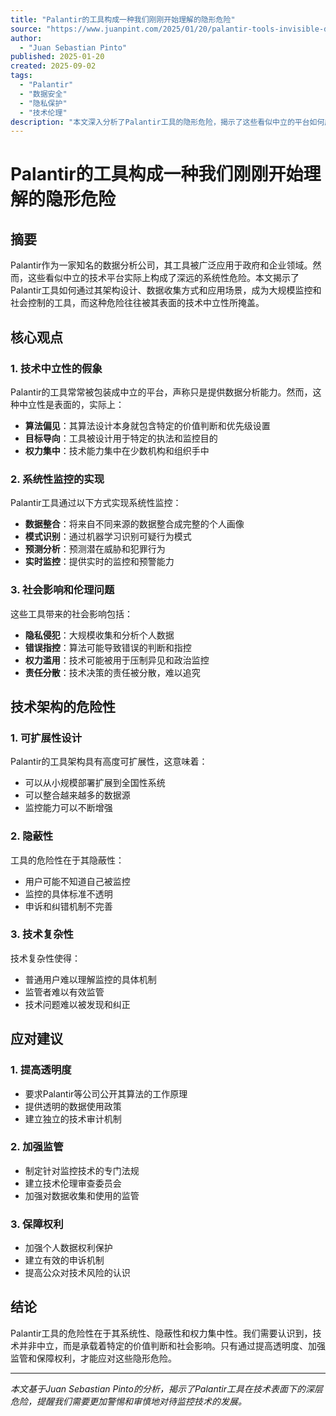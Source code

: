```yaml
---
title: "Palantir的工具构成一种我们刚刚开始理解的隐形危险"
source: "https://www.juanpint.com/2025/01/20/palantir-tools-invisible-danger/"
author:
  - "Juan Sebastian Pinto"
published: 2025-01-20
created: 2025-09-02
tags:
  - "Palantir"
  - "数据安全"
  - "隐私保护"
  - "技术伦理"
description: "本文深入分析了Palantir工具的隐形危险，揭示了这些看似中立的平台如何成为系统性监控和权力滥用的工具。"
---
```


# Palantir的工具构成一种我们刚刚开始理解的隐形危险

## 摘要

Palantir作为一家知名的数据分析公司，其工具被广泛应用于政府和企业领域。然而，这些看似中立的技术平台实际上构成了深远的系统性危险。本文揭示了Palantir工具如何通过其架构设计、数据收集方式和应用场景，成为大规模监控和社会控制的工具，而这种危险往往被其表面的技术中立性所掩盖。

## 核心观点

### 1. 技术中立性的假象

Palantir的工具常常被包装成中立的平台，声称只是提供数据分析能力。然而，这种中立性是表面的，实际上：

- **算法偏见**：其算法设计本身就包含特定的价值判断和优先级设置
- **目标导向**：工具被设计用于特定的执法和监控目的
- **权力集中**：技术能力集中在少数机构和组织手中

### 2. 系统性监控的实现

Palantir工具通过以下方式实现系统性监控：

- **数据整合**：将来自不同来源的数据整合成完整的个人画像
- **模式识别**：通过机器学习识别可疑行为模式
- **预测分析**：预测潜在威胁和犯罪行为
- **实时监控**：提供实时的监控和预警能力

### 3. 社会影响和伦理问题

这些工具带来的社会影响包括：

- **隐私侵犯**：大规模收集和分析个人数据
- **错误指控**：算法可能导致错误的判断和指控
- **权力滥用**：技术可能被用于压制异见和政治监控
- **责任分散**：技术决策的责任被分散，难以追究

## 技术架构的危险性

### 1. 可扩展性设计

Palantir的工具架构具有高度可扩展性，这意味着：

- 可以从小规模部署扩展到全国性系统
- 可以整合越来越多的数据源
- 监控能力可以不断增强

### 2. 隐蔽性

工具的危险性在于其隐蔽性：

- 用户可能不知道自己被监控
- 监控的具体标准不透明
- 申诉和纠错机制不完善

### 3. 技术复杂性

技术复杂性使得：

- 普通用户难以理解监控的具体机制
- 监管者难以有效监管
- 技术问题难以被发现和纠正

## 应对建议

### 1. 提高透明度

- 要求Palantir等公司公开其算法的工作原理
- 提供透明的数据使用政策
- 建立独立的技术审计机制

### 2. 加强监管

- 制定针对监控技术的专门法规
- 建立技术伦理审查委员会
- 加强对数据收集和使用的监管

### 3. 保障权利

- 加强个人数据权利保护
- 建立有效的申诉机制
- 提高公众对技术风险的认识

## 结论

Palantir工具的危险性在于其系统性、隐蔽性和权力集中性。我们需要认识到，技术并非中立，而是承载着特定的价值判断和社会影响。只有通过提高透明度、加强监管和保障权利，才能应对这些隐形危险。

---

*本文基于Juan Sebastian Pinto的分析，揭示了Palantir工具在技术表面下的深层危险，提醒我们需要更加警惕和审慎地对待监控技术的发展。*